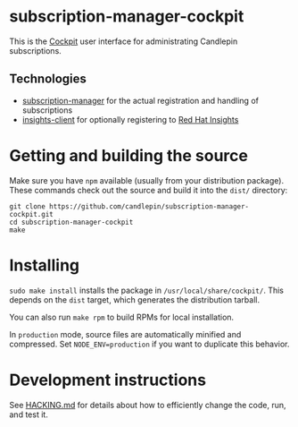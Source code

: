 # subscription-manager-cockpit

This is the [Cockpit](https://cockpit-project.org/) user interface for
administrating Candlepin subscriptions.

## Technologies

- [subscription-manager](https://github.com/candlepin/subscription-manager)
  for the actual registration and handling of subscriptions
- [insights-client](https://github.com/RedHatInsights/insights-client)
  for optionally registering to
  [Red Hat Insights](https://access.redhat.com/products/red-hat-insights)

# Getting and building the source

Make sure you have `npm` available (usually from your distribution package).
These commands check out the source and build it into the `dist/` directory:

```
git clone https://github.com/candlepin/subscription-manager-cockpit.git
cd subscription-manager-cockpit
make
```

# Installing

`sudo make install` installs the package in `/usr/local/share/cockpit/`. This depends
on the `dist` target, which generates the distribution tarball.

You can also run `make rpm` to build RPMs for local installation.

In `production` mode, source files are automatically minified and compressed.
Set `NODE_ENV=production` if you want to duplicate this behavior.

# Development instructions

See [HACKING.md](./HACKING.md) for details about how to efficiently change the
code, run, and test it.
